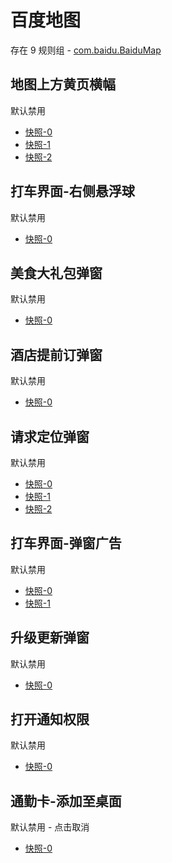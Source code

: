 # 百度地图

存在 9 规则组 - [com.baidu.BaiduMap](/src/apps/com.baidu.BaiduMap.ts)

## 地图上方黄页横幅

默认禁用

- [快照-0](https://i.gkd.li/import/12642301)
- [快照-1](https://i.gkd.li/import/12801465)
- [快照-2](https://i.gkd.li/import/12909281)

## 打车界面-右侧悬浮球

默认禁用

- [快照-0](https://i.gkd.li/import/12642307)

## 美食大礼包弹窗

默认禁用

- [快照-0](https://i.gkd.li/import/12642310)

## 酒店提前订弹窗

默认禁用

- [快照-0](https://i.gkd.li/import/12642319)

## 请求定位弹窗

默认禁用

- [快照-0](https://i.gkd.li/import/12660884)
- [快照-1](https://i.gkd.li/import/12660883)
- [快照-2](https://i.gkd.li/import/12909299)

## 打车界面-弹窗广告

默认禁用

- [快照-0](https://i.gkd.li/import/12909300)
- [快照-1](https://i.gkd.li/import/12930699)

## 升级更新弹窗

默认禁用

- [快照-0](https://i.gkd.li/import/12909385)

## 打开通知权限

默认禁用

- [快照-0](https://i.gkd.li/import/13258995)

## 通勤卡-添加至桌面

默认禁用 - 点击取消

- [快照-0](https://i.gkd.li/import/13439258)
